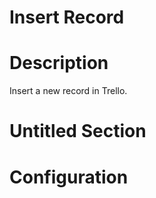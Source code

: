 ﻿# Insert Record

# Description

Insert a new record in Trello.

# Untitled Section

# Configuration
